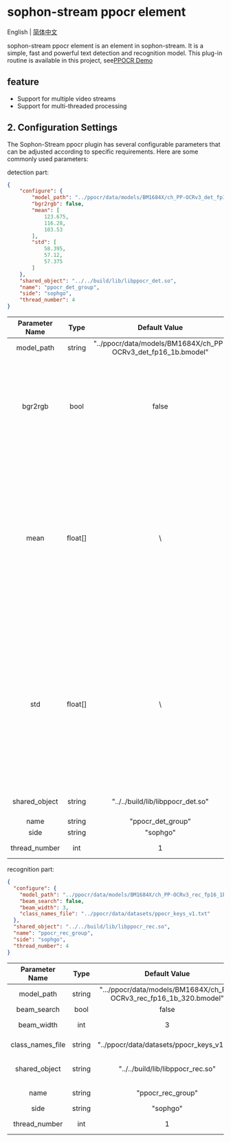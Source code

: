 # sophon-stream ppocr element

English | [简体中文](README.md)

sophon-stream ppocr element is an element in sophon-stream. It is a simple, fast and powerful text detection and recognition model. This plug-in routine is available in this project, see[PPOCR Demo](../../../samples/ppocr/README.md)

## feature

- Support for multiple video streams
- Support for multi-threaded processing

## 2. Configuration Settings

The Sophon-Stream ppocr plugin has several configurable parameters that can be adjusted according to specific requirements. Here are some commonly used parameters:

detection part:

```json
{
    "configure": {
        "model_path": "../ppocr/data/models/BM1684X/ch_PP-OCRv3_det_fp16_1b.bmodel",
        "bgr2rgb": false,
        "mean": [
            123.675,
            116.28,
            103.53
        ],
        "std": [
            58.395,
            57.12,
            57.375
        ]
    },
    "shared_object": "../../build/lib/libppocr_det.so",
    "name": "ppocr_det_group",
    "side": "sophgo",
    "thread_number": 4
}
```

|    Parameter Name         |  Type  |                  Default Value                                                    |               Description                |
| :--------------: | :----: | :------------------------------------------------------------------------: | :------------------------------: |
|  model_path      | string | "../ppocr/data/models/BM1684X/ch_PP-OCRv3_det_fp16_1b.bmodel"             |         detection model path      |
| bgr2rgb          | bool |      false                                                                   |            The images decoded by the decoder are in the default BGR format. whether a need to convert the images to the RGB format                  |
|    mean         |  float[]  |                    \                                                      |       The image preprocessing requires mean values in an array of length 3. The formula used for calculation is y=(x-mean)/std . When bgr2rgb is set to true, the array should be in RGB order; otherwise, it should be in BGR order.      |
|    std           |  float[]  |                    \                                                     |       The image preprocessing involves variance values in an array of length 3. The calculation method remains the same. When bgr2rgb is set to true, the array should be in RGB order; otherwise, it should be in BGR order.      |
|  shared_object   | string |    "../../build/lib/libppocr_det.so"                                       |       libppocr_det dynamic library path      |
|     name         | string |                 "ppocr_det_group"                                            |           element name            |
|     side         | string |                 "sophgo"                                                   |             device type             |
| thread_number    |  int  |                    1                                                       |            Number of the thread            |

recognition part:

```json
{
  "configure": {
    "model_path": "../ppocr/data/models/BM1684X/ch_PP-OCRv3_rec_fp16_1b_320.bmodel",
    "beam_search": false,
    "beam_width": 3,
    "class_names_file": "../ppocr/data/datasets/ppocr_keys_v1.txt"
  },
  "shared_object": "../../build/lib/libppocr_rec.so",
  "name": "ppocr_rec_group",
  "side": "sophgo",
  "thread_number": 4
}

```

|    Parameter Name         |  Type  |                  Default Value                                                    |               Description               |
| :--------------: | :----: | :------------------------------------------------------------------------: | :------------------------------: |
|  model_path      | string | ".../ppocr/data/models/BM1684X/ch_PP-OCRv3_rec_fp16_1b_320.bmodel"         |         recognition model path    |
| beam_search     | bool |                                     false                                    |            bean_search          |
| beam_width      | int |                                         3                                      |            search width          |
| class_names_file | string |      "../ppocr/data/datasets/ppocr_keys_v1.txt"                              |            class names file      |
|  shared_object   | string |    "../../build/lib/libppocr_rec.so"                                         |       libppocr_rec dynamic library path        |
|     name         | string |                 "ppocr_rec_group"                                            |           element name            |
|     side         | string |                 "sophgo"                                                   |             device type             |
| thread_number    |  int  |                    1                                                       |            Number of the thread            |


